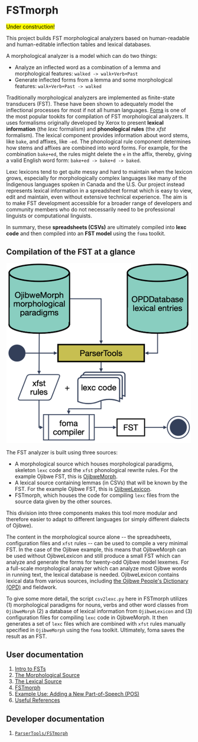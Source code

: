 # FSTmorph
<mark>Under construction!</mark>

This project builds FST morphological analyzers based on human-readable and human-editable inflection tables and lexical databases. 

A morphological analyzer is a model which can do two things:

* Analyze an inflected word as a combination of a lemma and morphological features: `walked -> walk+Verb+Past`
* Generate inflected forms from a lemma and some morphological features: `walk+Verb+Past -> walked`

Traditionally morphological analyzers are implemented as finite-state transducers (FST). These have been shown to adequately model the inflectional processes for most if not all human languages. [Foma](https://fomafst.github.io) is one of the most popular tookits for compilation of FST morphological analyzers. It uses formalisms originally developed by Xerox to present **lexical information** (the *lexc* formalism) and **phonological rules** (the *xfst* formalism). The lexical component provides information about word stems, like `bake`, and affixes, like `-ed`. The phonological rule component determines how stems and affixes are combined into word forms. For example, for the combination `bake+ed`, the rules might delete the `e` in the affix, thereby, giving a valid English word form: `bake+ed -> bake+d -> baked`.

Lexc lexicons tend to get quite messy and hard to maintain when the lexicon grows, especially for morphologically complex languages like many of the Indigenous languages spoken in Canada and the U.S. Our project instead represents lexical information in a spreadsheet format which is easy to view, edit and maintain, even without extensive technical experience. The aim is to make FST development accessible for a broader range of developers and community members who do not necessarily need to be professional linguists or computational linguists. 

In summary, these **spreadsheets (CSVs)** are ultimately compiled into **lexc code** and then compiled into an **FST model** using the `foma` toolkit.  

## Compilation of the FST at a glance
<img src="img/flow_chart.png" width="500"/>

The FST analyzer is built using three sources:

* A morphological source which houses morphological paradigms, skeleton `lexc` code and the `xfst` phonological rewrite rules.  For the example Ojibwe FST, this is [OjibweMorph](https://github.com/ELF-Lab/OjibweMorph).
* A lexical source containing lemmas (in CSVs) that will be known by the FST.  For the example Ojibwe FST, this is [OjibweLexicon](https://github.com/ELF-Lab/OjibweLexicon).
* FSTmorph, which houses the code for compiling `lexc` files from the source data given by the other sources.

This division into three components makes this tool more modular and therefore easier to adapt to different languages (or simply different dialects of Ojibwe).  

The content in the morphological source alone -- the spreadsheets, configuration files and `xfst` rules -- can be used to compile a very minimal FST.  In the case of the Ojibwe example, this means that OjibweMorph can be used without OjibweLexicon and still produce a small FST which can analyze and generate the forms for twenty-odd Ojibwe model lexemes. For a full-scale morphological analyzer which can analyze most Ojibwe words in running text, the lexical database is needed.  OjibweLexicon contains lexical data from various sources, including [the Ojibwe People's Dictionary (OPD)](https://github.com/ELF-Lab/OjibweMorph) and fieldwork.

To give some more detail, the script `csv2lexc.py` here in FSTmorph utilizes (1) morphological paradigms for nouns, verbs and other word classes from `OjibweMorph` (2) a database of lexical information from `OjibweLexicon` and (3) configuration files for compiling `lexc` code in OjibweMorph. It then generates a set of `lexc` files which are combined with `xfst` rules manually specified in `OjibweMorph` using the `foma` toolkit. Ultimately, foma saves the result as an FST.

## User documentation
1. [Intro to FSTs](fst.md)
2. [The Morphological Source](morphological_source.md)
3. [The Lexical Source](lexical_source.md)
4. [FSTmorph](FSTmorph.md)
5. [Example Use: Adding a New Part-of-Speech (POS)](adding_pos.md)
5. [Useful References](references.md)

## Developer documentation

1. [`ParserTools/FSTmorph`](https://htmlpreview.github.io/?https://github.com/ELF-Lab/ParserTools/blob/dev/docs/html_docs/index.html)
